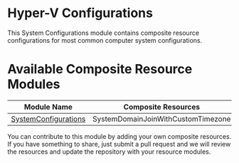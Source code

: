 # Hyper-V Configurations #
This System Configurations module contains composite resource configurations for most common computer system configurations. 

# Available Composite Resource Modules #
| Module Name  | Composite Resources |
| -----------  | ------------------- |
| [SystemConfigurations](https://www.powershellgallery.com/packages/SystemConfigurations) | SystemDomainJoinWithCustomTimezone |

You can contribute to this module by adding your own composite resources. If you have something to share, just submit a pull request and we will review the resources and update the repository with your resource modules.

